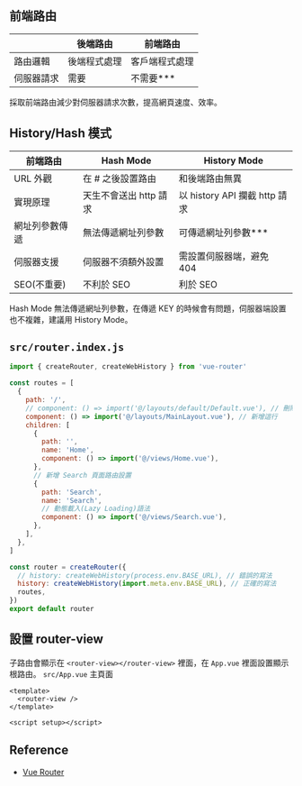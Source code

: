 ## 前端路由
|            | 後端路由     | 前端路由       |
| ---------- | ------------ | -------------- |
| 路由邏輯   | 後端程式處理 | 客戶端程式處理 |
| 伺服器請求 | 需要         | 不需要***      |

採取前端路由減少對伺服器請求次數，提高網頁速度、效率。
## History/Hash 模式
| 前端路由       | Hash Mode              | History Mode                  |
| -------------- | ---------------------- | ----------------------------- |
| URL 外觀       | 在 # 之後設置路由      | 和後端路由無異                |
| 實現原理       | 天生不會送出 http 請求 | 以 history API 攔截 http 請求 |
| 網址列參數傳遞 | 無法傳遞網址列參數     | 可傳遞網址列參數***           |
| 伺服器支援     | 伺服器不須額外設置     | 需設置伺服器端，避免 404      |
| SEO(不重要)    | 不利於 SEO             | 利於 SEO                      |

Hash Mode 無法傳遞網址列參數，在傳遞 KEY 的時候會有問題，伺服器端設置也不複雜，建議用 History Mode。

## `src/router.index.js`
```js
import { createRouter, createWebHistory } from 'vue-router'

const routes = [
  {
    path: '/',
    // component: () => import('@/layouts/default/Default.vue'), // 刪除這行
    component: () => import('@/layouts/MainLayout.vue'), // 新增這行
    children: [
      {
        path: '',
        name: 'Home',
        component: () => import('@/views/Home.vue'),
      },
      // 新增 Search 頁面路由設置
      {
        path: 'Search',
        name: 'Search',
		// 動態載入(Lazy Loading)語法
        component: () => import('@/views/Search.vue'),
      },
    ],
  },
]

const router = createRouter({
  // history: createWebHistory(process.env.BASE_URL), // 錯誤的寫法
  history: createWebHistory(import.meta.env.BASE_URL), // 正確的寫法
  routes,
})
export default router
```

## 設置 router-view
子路由會顯示在 `<router-view></router-view>` 裡面，在 `App.vue` 裡面設置顯示根路由。
`src/App.vue` 主頁面
```vue
<template>
  <router-view />
</template>

<script setup></script>
```

## Reference
- [Vue Router](https://router.vuejs.org/)